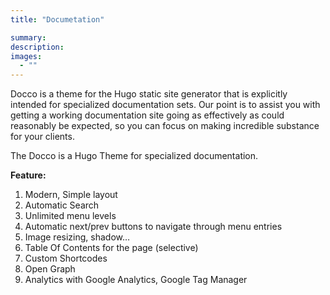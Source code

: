 ```yaml
---
title: "Documetation"

summary:
description: 
images: 
  - ""
---
```


Docco is a theme for the Hugo static site generator that is explicitly intended for specialized documentation sets. Our point is to assist you with getting a working documentation site going as effectively as could reasonably be expected, so you can focus on making incredible substance for your clients.


The Docco is a Hugo Theme for specialized documentation.

**Feature:**

1. Modern, Simple layout
1. Automatic Search
1. Unlimited menu levels
1. Automatic next/prev buttons to navigate through menu entries
1. Image resizing, shadow…
1. Table Of Contents for the page (selective)
1. Custom Shortcodes
1. Open Graph
1. Analytics with Google Analytics, Google Tag Manager